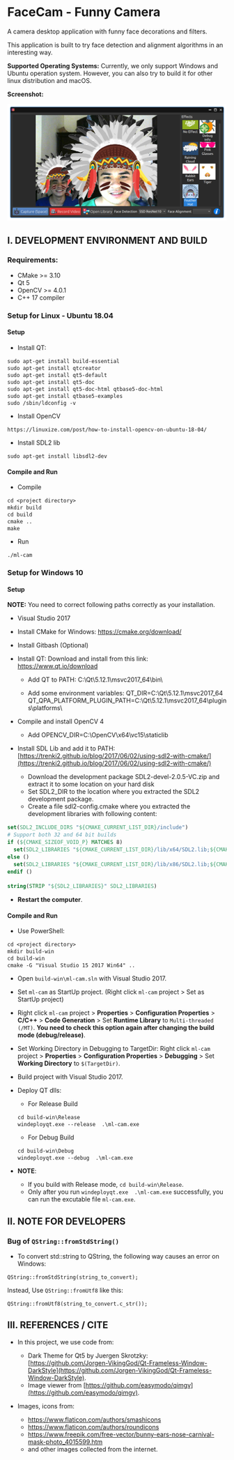# FaceCam - Funny Camera

A camera desktop application with funny face decorations and filters.

This application is built to try face detection and alignment algorithms in an interesting way.

**Supported Operating Systems:** Currently, we only support Windows and Ubuntu operation system. However, you can also try to build it for other linux distribution and macOS.

**Screenshot:**

![Screenshot](screenshots/screenshot1.png)

## I. DEVELOPMENT ENVIRONMENT AND BUILD

### Requirements:

- CMake >= 3.10
- Qt 5
- OpenCV >= 4.0.1
- C++ 17 compiler

### Setup for Linux - Ubuntu 18.04

#### Setup

- Install QT:

```
sudo apt-get install build-essential
sudo apt-get install qtcreator
sudo apt-get install qt5-default
sudo apt-get install qt5-doc
sudo apt-get install qt5-doc-html qtbase5-doc-html
sudo apt-get install qtbase5-examples
sudo /sbin/ldconfig -v
```

- Install OpenCV

```
https://linuxize.com/post/how-to-install-opencv-on-ubuntu-18-04/
```

- Install SDL2 lib
```
sudo apt-get install libsdl2-dev
```

#### Compile and Run

- Compile
```
cd <project directory>
mkdir build
cd build
cmake ..
make
```

- Run
```
./ml-cam
```

### Setup for Windows 10

#### Setup

**NOTE:** You need to correct following paths correctly as your installation.

- Visual Studio 2017

- Install CMake for Windows: https://cmake.org/download/

- Install Gitbash (Optional)

- Install QT: 
    Download and install from this link: https://www.qt.io/download

    + Add QT to PATH:
        C:\Qt\5.12.1\msvc2017_64\bin\

    + Add some environment variables:
        QT_DIR=C:\Qt\5.12.1\msvc2017_64
        QT_QPA_PLATFORM_PLUGIN_PATH=C:\Qt\5.12.1\msvc2017_64\plugins\platforms\

- Compile and install OpenCV 4
    + Add OPENCV_DIR=C:\OpenCV\x64\vc15\staticlib

- Install SDL Lib and add it to PATH: [https://trenki2.github.io/blog/2017/06/02/using-sdl2-with-cmake/](https://trenki2.github.io/blog/2017/06/02/using-sdl2-with-cmake/)
    + Download the development package SDL2-devel-2.0.5-VC.zip and extract it to some location on your hard disk
    + Set SDL2_DIR to the location where you extracted the SDL2 development package.
    + Create a file sdl2-config.cmake where you extracted the development libraries with following content:
```cmake
set(SDL2_INCLUDE_DIRS "${CMAKE_CURRENT_LIST_DIR}/include")
# Support both 32 and 64 bit builds
if (${CMAKE_SIZEOF_VOID_P} MATCHES 8)
  set(SDL2_LIBRARIES "${CMAKE_CURRENT_LIST_DIR}/lib/x64/SDL2.lib;${CMAKE_CURRENT_LIST_DIR}/lib/x64/SDL2main.lib")
else ()
  set(SDL2_LIBRARIES "${CMAKE_CURRENT_LIST_DIR}/lib/x86/SDL2.lib;${CMAKE_CURRENT_LIST_DIR}/lib/x86/SDL2main.lib")
endif ()

string(STRIP "${SDL2_LIBRARIES}" SDL2_LIBRARIES)
```

- **Restart the computer**.

#### Compile and Run

- Use PowerShell:
```
cd <project directory>
mkdir build-win
cd build-win
cmake -G "Visual Studio 15 2017 Win64" ..
```

- Open `build-win\ml-cam.sln` with Visual Studio 2017.

- Set `ml-cam` as StartUp project. (Right click `ml-cam` project > Set as StartUp project)

- Right click `ml-cam` project > **Properties** > **Configuration Properties** > **C/C++** > **Code Generation** >  Set **Runtime Library** to `Multi-threaded (/MT)`. **You need to check this option again after changing the build mode (debug/release)**.

- Set Working Directory in Debugging to TargetDir: Right click `ml-cam` project > **Properties** > **Configuration Properties** > **Debugging** > Set **Working Directory** to `$(TargetDir)`. 

- Build project with Visual Studio 2017.

- Deploy QT dlls:

    + For Release Build
    ```
    cd build-win\Release
    windeployqt.exe --release  .\ml-cam.exe
    ```

    + For Debug Build
    ```
    cd build-win\Debug
    windeployqt.exe --debug  .\ml-cam.exe
    ```

- **NOTE**:
    + If you build with Release mode, `cd build-win\Release`.
    + Only after you run `windeployqt.exe  .\ml-cam.exe` successfully, you can run the excutable file `ml-cam.exe`.



## II. NOTE FOR DEVELOPERS

### Bug of `QString::fromStdString()`

- To convert std::string to QString, the following way causes an error on Windows:

```
QString::fromStdString(string_to_convert);
```

Instead, Use `QString::fromUtf8` like this:
```
QString::fromUtf8(string_to_convert.c_str());
```


## III. REFERENCES / CITE

- In this project, we use code from:
    + Dark Theme for Qt5 by Juergen Skrotzky: [https://github.com/Jorgen-VikingGod/Qt-Frameless-Window-DarkStyle](https://github.com/Jorgen-VikingGod/Qt-Frameless-Window-DarkStyle).
    + Image viewer from [https://github.com/easymodo/qimgv](https://github.com/easymodo/qimgv).

- Images, icons from:
    + https://www.flaticon.com/authors/smashicons
    + https://www.flaticon.com/authors/roundicons
    + https://www.freepik.com/free-vector/bunny-ears-nose-carnival-mask-photo_4015599.htm
    + and other images collected from the internet.